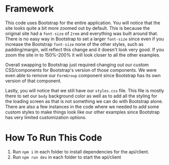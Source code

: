 # Framework

This code uses Bootstrap for the entire application. You will notice that the site looks quite a bit more zoomed out by default. This is because the original site had a `font-size` of `2rem` and everything was built around that. There is no easy way in Bootstrap to set a larger `font-size` since even if you increase the Bootstrap `font-size` none of the other styles, such as padding/margin, will reflect this change and it doesn't look very good. If you zoom the site in to 150%-200% it will look closer to all the other examples.

Overall swapping to Bootstrap just required changing out our custom CSS/components for Bootstrap's version of those components. We were even able to remove our `FormGroup` component since Bootstrap has its own version of that component.

Lastly, you will notice that we still have our `styles.css` file. This file is mostly there to set our `body` background color as well as to add all the styling for the loading screen as that is not something we can do with Bootstrap alone. There are also a few instances in the code where we needed to add some custom styles to make things look like our other examples since Bootstrap has very limited customization options.

# How To Run This Code

1. Run `npm i` in each folder to install dependencies for the api/client.
2. Run `npm run dev` in each folder to start the api/client

